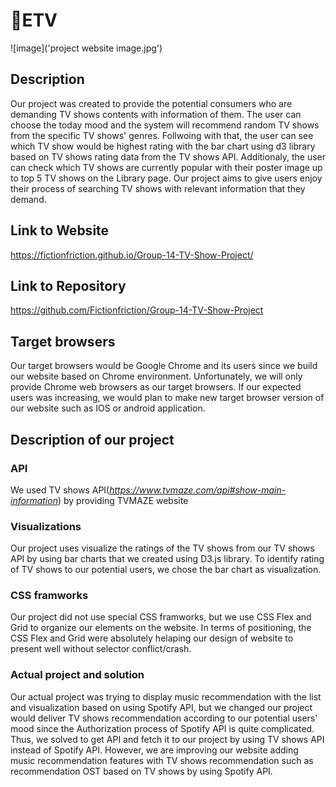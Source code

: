 # 📼ETV
![image]('project website image.jpg')
## Description
Our project was created to provide the potential consumers who are demanding TV shows contents with information of them. The user can choose the today mood and the system will recommend random TV shows from the specific TV shows' genres. Follwoing with that, the user can see which TV show would be highest rating with the bar chart using d3 library based on TV shows rating data from the TV shows API. Additionaly, the user can check which TV shows are currently popular with their poster image up to top 5 TV shows on the Library page. Our project aims to give users enjoy their process of searching TV shows with relevant information that they demand.

## Link to Website
https://fictionfriction.github.io/Group-14-TV-Show-Project/

## Link to Repository
https://github.com/Fictionfriction/Group-14-TV-Show-Project

## Target browsers
Our target browsers would be Google Chrome and its users since we build our website based on Chrome environment. Unfortunately, we will only provide Chrome web browsers as our target browsers. If our expected users was increasing, we would plan to make new target browser version of our website such as IOS or android application. 

## Description of our project
### API
We used TV shows API(*https://www.tvmaze.com/api#show-main-information*) by providing TVMAZE website

### Visualizations
Our project uses visualize the ratings of the TV shows from our TV shows API by using bar charts that we created using D3.js library. To identify rating of TV shows to our potential users, we chose the bar chart as visualization. 

### CSS framworks
Our project did not use special CSS framworks, but we use CSS Flex and Grid to organize our elements on the website. In terms of positioning, the CSS Flex and Grid were absolutely helaping our design of website to present well without selector conflict/crash. 

### Actual project and solution
Our actual project was trying to display music recommendation with the list and visualization based on using Spotify API, but we changed our project would deliver TV shows recommendation according to our potential users' mood since the Authorization process of Spotify API is quite complicated. Thus, we solved to get API and fetch it to our project by using TV shows API instead of Spotify API. However, we are improving our website adding music recommendation features with TV shows recommendation such as recommendation OST based on TV shows by using Spotify API.  



